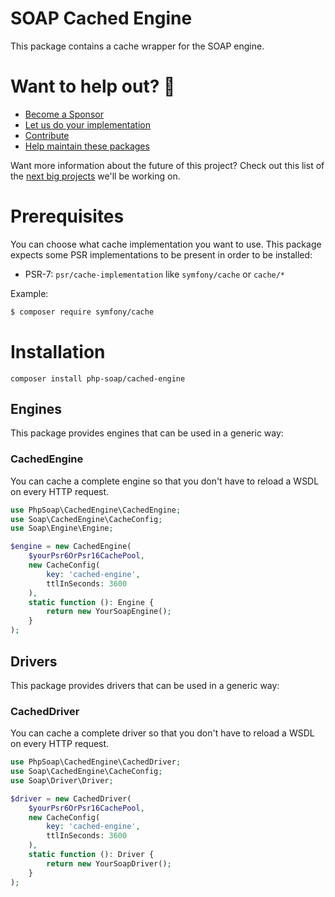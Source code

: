 # SOAP Cached Engine

This package contains a cache wrapper for the SOAP engine.

# Want to help out? 💚

- [Become a Sponsor](https://github.com/php-soap/.github/blob/main/HELPING_OUT.md#sponsor)
- [Let us do your implementation](https://github.com/php-soap/.github/blob/main/HELPING_OUT.md#let-us-do-your-implementation)
- [Contribute](https://github.com/php-soap/.github/blob/main/HELPING_OUT.md#contribute)
- [Help maintain these packages](https://github.com/php-soap/.github/blob/main/HELPING_OUT.md#maintain)

Want more information about the future of this project? Check out this list of the [next big projects](https://github.com/php-soap/.github/blob/main/PROJECTS.md) we'll be working on.

# Prerequisites

You can choose what cache implementation you want to use.
This package expects some PSR implementations to be present in order to be installed:

* PSR-7: `psr/cache-implementation` like `symfony/cache` or `cache/*`

Example:

```sh
$ composer require symfony/cache
```

# Installation

```shell
composer install php-soap/cached-engine
```

## Engines

This package provides engines that can be used in a generic way:

### CachedEngine

You can cache a complete engine so that you don't have to reload a WSDL on every HTTP request.

```php
use PhpSoap\CachedEngine\CachedEngine;
use Soap\CachedEngine\CacheConfig;
use Soap\Engine\Engine;

$engine = new CachedEngine(
    $yourPsr6OrPsr16CachePool,
    new CacheConfig(
        key: 'cached-engine',
        ttlInSeconds: 3600 
    ),
    static function (): Engine {
        return new YourSoapEngine();
    }
);
```

## Drivers

This package provides drivers that can be used in a generic way:

### CachedDriver

You can cache a complete driver so that you don't have to reload a WSDL on every HTTP request.

```php
use PhpSoap\CachedEngine\CachedDriver;
use Soap\CachedEngine\CacheConfig;
use Soap\Driver\Driver;

$driver = new CachedDriver(
    $yourPsr6OrPsr16CachePool,
    new CacheConfig(
        key: 'cached-engine',
        ttlInSeconds: 3600 
    ),
    static function (): Driver {
        return new YourSoapDriver();
    }
);
```
